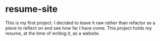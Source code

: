 # resume-site
This is my first project. I decided to leave it raw rather than refactor as a piece to reflect on and see how far I have come. 
This project holds my resume, at the time of writing it, as a website. 
